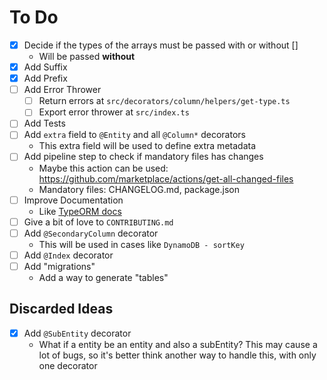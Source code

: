 # To Do

- [x] Decide if the types of the arrays must be passed with or without []
  - Will be passed **without**
- [x] Add Suffix
- [x] Add Prefix
- [ ] Add Error Thrower
  - [ ] Return errors at `src/decorators/column/helpers/get-type.ts`
  - [ ] Export error thrower at `src/index.ts`
- [ ] Add Tests
- [ ] Add `extra` field to `@Entity` and all `@Column*` decorators
  - This extra field will be used to define extra metadata
- [ ] Add pipeline step to check if mandatory files has changes
  - Maybe this action can be used: https://github.com/marketplace/actions/get-all-changed-files
  - Mandatory files: CHANGELOG.md, package.json
- [ ] Improve Documentation
  - Like [TypeORM docs](https://github.com/typeorm/typeorm#step-by-step-guide)
- [ ] Give a bit of love to `CONTRIBUTING.md`
- [ ] Add `@SecondaryColumn` decorator
  - This will be used in cases like `DynamoDB - sortKey`
- [ ] Add `@Index` decorator
- [ ] Add "migrations"
  - Add a way to generate "tables"

## Discarded Ideas

- [x] Add `@SubEntity` decorator
  - What if a entity be an entity and also a subEntity? This may cause a lot of bugs, so it's better think another way to handle this, with only one decorator
